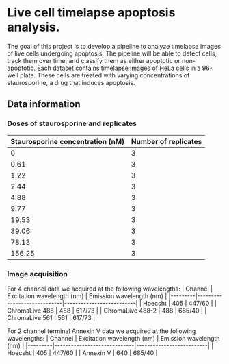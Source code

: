 # Live cell timelapse apoptosis analysis.

The goal of this project is to develop a pipeline to analyze timelapse images of live cells undergoing apoptosis. The pipeline will be able to detect cells, track them over time, and classify them as either apoptotic or non-apoptotic.
Each dataset contains timelapse images of HeLa cells in a 96-well plate. These cells are treated with varying concentrations of staurosporine, a drug that induces apoptosis.

## Data information

### Doses of staurosporine and replicates

| Staurosporine concentration (nM) | Number of replicates |
|----------------------------------|----------------------|
| 0                                | 3                    |
| 0.61                             | 3                    |
| 1.22                             | 3                    |
| 2.44                             | 3                    |
| 4.88                             | 3                    |
| 9.77                             | 3                    |
| 19.53                            | 3                    |
| 39.06                            | 3                    |
| 78.13                            | 3                    |
| 156.25                           | 3                    |

### Image acquisition
For 4 channel data we acquired at the following wavelengths:
| Channel | Excitation wavelength (nm) | Emission wavelength (nm) |
|---------|-----------------------------|--------------------------|
| Hoecsht | 405 | 447/60 |
| ChromaLive 488 | 488 | 617/73 |
| ChromaLive 488-2 | 488 | 685/40 |
| ChromaLive 561 | 561 | 617/73 |

For 2 channel terminal Annexin V data we acquired at the following wavelengths:
| Channel | Excitation wavelength (nm) | Emission wavelength (nm) |
|---------|-----------------------------|--------------------------|
| Hoecsht | 405 | 447/60 |
| Annexin V | 640 | 685/40 |

